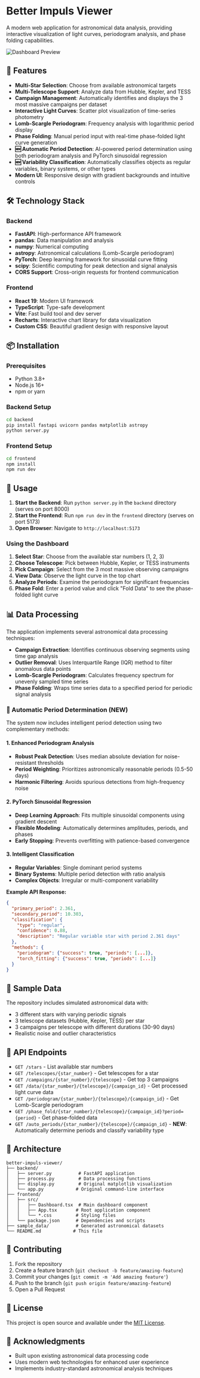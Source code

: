 # Better Impuls Viewer

A modern web application for astronomical data analysis, providing interactive visualization of light curves, periodogram analysis, and phase folding capabilities.

![Dashboard Preview](https://github.com/user-attachments/assets/a95f9e76-4b76-44f8-a31e-b7854e7fad4c)

## 🚀 Features

- **Multi-Star Selection**: Choose from available astronomical targets
- **Multi-Telescope Support**: Analyze data from Hubble, Kepler, and TESS
- **Campaign Management**: Automatically identifies and displays the 3 most massive campaigns per dataset
- **Interactive Light Curves**: Scatter plot visualization of time-series photometry
- **Lomb-Scargle Periodogram**: Frequency analysis with logarithmic period display
- **Phase Folding**: Manual period input with real-time phase-folded light curve generation
- **🆕 Automatic Period Detection**: AI-powered period determination using both periodogram analysis and PyTorch sinusoidal regression
- **🆕 Variability Classification**: Automatically classifies objects as regular variables, binary systems, or other types
- **Modern UI**: Responsive design with gradient backgrounds and intuitive controls

## 🛠 Technology Stack

### Backend
- **FastAPI**: High-performance API framework
- **pandas**: Data manipulation and analysis
- **numpy**: Numerical computing
- **astropy**: Astronomical calculations (Lomb-Scargle periodogram)
- **PyTorch**: Deep learning framework for sinusoidal curve fitting
- **scipy**: Scientific computing for peak detection and signal analysis
- **CORS Support**: Cross-origin requests for frontend communication

### Frontend
- **React 19**: Modern UI framework
- **TypeScript**: Type-safe development
- **Vite**: Fast build tool and dev server
- **Recharts**: Interactive chart library for data visualization
- **Custom CSS**: Beautiful gradient design with responsive layout

## 📦 Installation

### Prerequisites
- Python 3.8+
- Node.js 16+
- npm or yarn

### Backend Setup
```bash
cd backend
pip install fastapi uvicorn pandas matplotlib astropy
python server.py
```

### Frontend Setup
```bash
cd frontend
npm install
npm run dev
```

## 🚦 Usage

1. **Start the Backend**: Run `python server.py` in the `backend` directory (serves on port 8000)
2. **Start the Frontend**: Run `npm run dev` in the `frontend` directory (serves on port 5173)
3. **Open Browser**: Navigate to `http://localhost:5173`

### Using the Dashboard

1. **Select Star**: Choose from the available star numbers (1, 2, 3)
2. **Choose Telescope**: Pick between Hubble, Kepler, or TESS instruments
3. **Pick Campaign**: Select from the 3 most massive observing campaigns
4. **View Data**: Observe the light curve in the top chart
5. **Analyze Periods**: Examine the periodogram for significant frequencies
6. **Phase Fold**: Enter a period value and click "Fold Data" to see the phase-folded light curve

## 📊 Data Processing

The application implements several astronomical data processing techniques:

- **Campaign Extraction**: Identifies continuous observing segments using time gap analysis
- **Outlier Removal**: Uses Interquartile Range (IQR) method to filter anomalous data points
- **Lomb-Scargle Periodogram**: Calculates frequency spectrum for unevenly sampled time series
- **Phase Folding**: Wraps time series data to a specified period for periodic signal analysis

### 🤖 Automatic Period Determination (NEW)

The system now includes intelligent period detection using two complementary methods:

#### 1. Enhanced Periodogram Analysis
- **Robust Peak Detection**: Uses median absolute deviation for noise-resistant thresholds
- **Period Weighting**: Prioritizes astronomically reasonable periods (0.5-50 days)
- **Harmonic Filtering**: Avoids spurious detections from high-frequency noise

#### 2. PyTorch Sinusoidal Regression
- **Deep Learning Approach**: Fits multiple sinusoidal components using gradient descent
- **Flexible Modeling**: Automatically determines amplitudes, periods, and phases
- **Early Stopping**: Prevents overfitting with patience-based convergence

#### 3. Intelligent Classification
- **Regular Variables**: Single dominant period systems
- **Binary Systems**: Multiple period detection with ratio analysis
- **Complex Objects**: Irregular or multi-component variability

**Example API Response:**
```json
{
  "primary_period": 2.361,
  "secondary_period": 10.303,
  "classification": {
    "type": "regular",
    "confidence": 0.88,
    "description": "Regular variable star with period 2.361 days"
  },
  "methods": {
    "periodogram": {"success": true, "periods": [...]},
    "torch_fitting": {"success": true, "periods": [...]}
  }
}
```

## 🎯 Sample Data

The repository includes simulated astronomical data with:
- 3 different stars with varying periodic signals
- 3 telescope datasets (Hubble, Kepler, TESS) per star
- 3 campaigns per telescope with different durations (30-90 days)
- Realistic noise and outlier characteristics

## 🔧 API Endpoints

- `GET /stars` - List available star numbers
- `GET /telescopes/{star_number}` - Get telescopes for a star
- `GET /campaigns/{star_number}/{telescope}` - Get top 3 campaigns
- `GET /data/{star_number}/{telescope}/{campaign_id}` - Get processed light curve data
- `GET /periodogram/{star_number}/{telescope}/{campaign_id}` - Get Lomb-Scargle periodogram
- `GET /phase_fold/{star_number}/{telescope}/{campaign_id}?period={period}` - Get phase-folded data
- `GET /auto_periods/{star_number}/{telescope}/{campaign_id}` - **NEW**: Automatically determine periods and classify variability type

## 🎨 Architecture

```
better-impuls-viewer/
├── backend/
│   ├── server.py          # FastAPI application
│   ├── process.py         # Data processing functions
│   ├── display.py         # Original matplotlib visualization
│   └── app.py            # Original command-line interface
├── frontend/
│   ├── src/
│   │   ├── Dashboard.tsx  # Main dashboard component
│   │   ├── App.tsx       # Root application component
│   │   └── *.css         # Styling files
│   └── package.json      # Dependencies and scripts
├── sample_data/          # Generated astronomical datasets
└── README.md            # This file
```

## 🤝 Contributing

1. Fork the repository
2. Create a feature branch (`git checkout -b feature/amazing-feature`)
3. Commit your changes (`git commit -m 'Add amazing feature'`)
4. Push to the branch (`git push origin feature/amazing-feature`)
5. Open a Pull Request

## 📝 License

This project is open source and available under the [MIT License](LICENSE).

## 🙏 Acknowledgments

- Built upon existing astronomical data processing code
- Uses modern web technologies for enhanced user experience
- Implements industry-standard astronomical analysis techniques